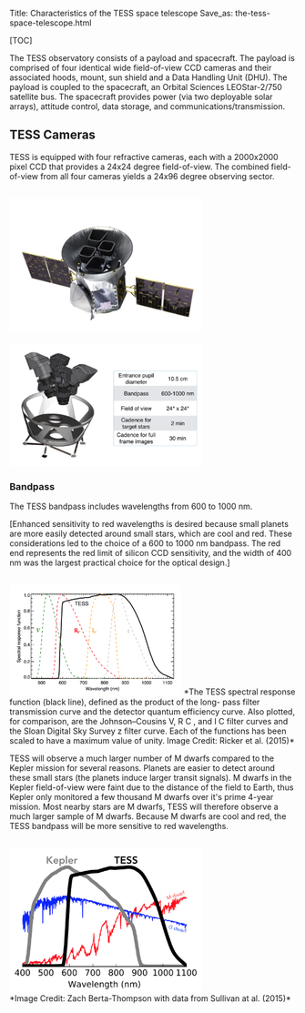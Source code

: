 Title: Characteristics of the TESS space telescope
Save_as: the-tess-space-telescope.html

[TOC]

The TESS observatory consists of a payload and spacecraft. The payload is comprised of four identical wide field-of-view CCD cameras and their associated hoods, mount, sun shield and a Data Handling Unit (DHU). The payload is coupled to the spacecraft, an Orbital Sciences LEOStar-2/750 satellite bus. The spacecraft provides power (via two deployable solar arrays), attitude control, data storage, and communications/transmission. 

## TESS Cameras

TESS is equipped with four refractive cameras, each with a 2000x2000 pixel CCD that provides a 24x24 degree field-of-view. The combined field-of-view from all four cameras yields a 24x96 degree observing sector. 

<br/>
<img class="img-responsive" style="max-width:67%;" src="images/mission/tess_spacecraft_cameras.jpg">
<br/>

<br/>
<img class="img-responsive" style="max-width:67%;" src="images/mission/tess_camera_stats.png">
<br/>

### Bandpass

The TESS bandpass includes wavelengths from 600 to 1000 nm. 


[Enhanced sensitivity to red wavelengths is desired because small planets are more easily detected around small stars, which are cool and red.
These considerations led to the choice of a 600 to 1000 nm bandpass. The red end represents the red limit of silicon CCD sensitivity, and the width of 400 nm was the largest practical choice for the optical design.]

<br/>
<img class="img-responsive" style="max-width:60%;" src="images/mission/tess_bandpass.png">
*The TESS spectral response function (black line), defined as the product of the long- pass filter transmission curve and the detector quantum efficiency curve. Also plotted, for comparison, are the Johnson–Cousins V, R C , and I C filter curves and the Sloan Digital Sky Survey z filter curve. Each of the functions has been scaled to have a maximum value of unity. Image Credit: Ricker et al. (2015)*
<br/>


TESS will observe a much larger number of M dwarfs compared to the Kepler mission for several reasons. Planets are easier to detect around these small stars (the planets induce larger transit signals). M dwarfs in the Kepler field-of-view were faint due to the distance of the field to Earth, thus Kepler only monitored a few thousand M dwarfs over it's prime 4-year mission. Most nearby stars are M dwarfs, TESS will therefore observe a much larger sample of M dwarfs. Because M dwarfs are cool and red, the TESS bandpass will be more sensitive to red wavelengths.


<br/>
<img class="img-responsive" style="max-width:67%;" src="images/mission/tess_vs_kepler_bandpass.png">
<br/>
*Image Credit: Zach Berta-Thompson with data from Sullivan at al. (2015)*


